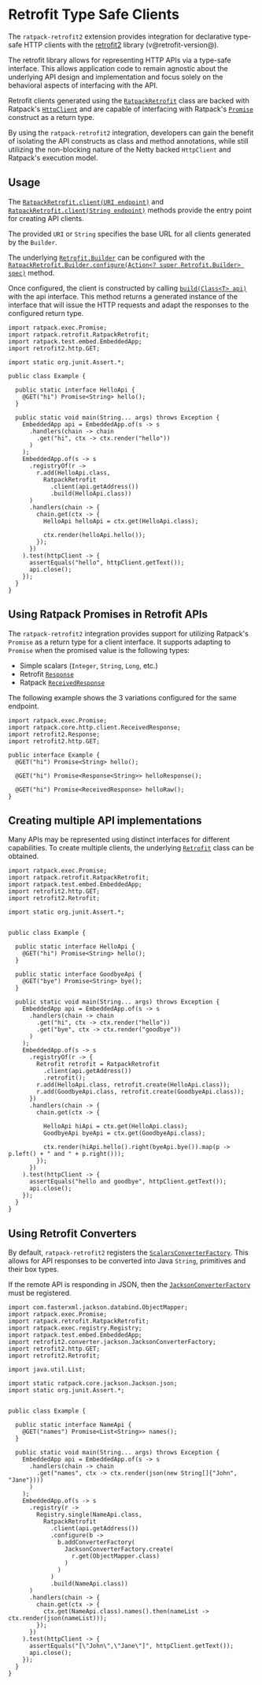 # Retrofit Type Safe Clients

The `ratpack-retrofit2` extension provides integration for declarative type-safe HTTP clients with the [retrofit2](http://square.github.io/retrofit) library (v@retrofit-version@).

The retrofit library allows for representing HTTP APIs via a type-safe interface.
This allows application code to remain agnostic about the underlying API design and implementation and focus solely on the 
behavioral aspects of interfacing with the API.

Retrofit clients generated using the [`RatpackRetrofit`](api/ratpack/retrofit/RatpackRetrofit.html) class are backed with
Ratpack's [`HttpClient`](api/ratpack/core/http/client/HttpClient.html) and are capable of interfacing with 
Ratpack's [`Promise`](api/ratpack/exec/Promise.html) construct as a return type.

By using the `ratpack-retrofit2` integration, developers can gain the benefit of isolating the API constructs as
class and method annotations, while still utilizing the non-blocking nature of the Netty backed `HttpClient` and Ratpack's execution model.

## Usage

The [`RatpackRetrofit.client(URI endpoint)`](api/ratpack/retrofit/RatpackRetrofit.html#client-java.net.URI-) and 
[`RatpackRetrofit.client(String endpoint)`](api/ratpack/retrofit/RatpackRetrofit.html#client-java.lang.String-)
methods provide the entry point for creating API clients.

The provided `URI` or `String` specifies the base URL for all clients generated by the `Builder`.

The underlying [`Retrofit.Builder`](https://square.github.io/retrofit/2.x/retrofit/retrofit2/Retrofit.Builder.html) can be configured
with the [`RatpackRetrofit.Builder.configure(Action<? super Retrofit.Builder> spec)`](api/ratpack/retrofit/RatpackRetrofit.Builder.html#configure-ratpack.exec.func.Action-) method.

Once configured, the client is constructed by calling [`build(Class<T> api)`](api/ratpack/retrofit/RatpackRetrofit.Builder.html#build-java.lang.Class-)
with the api interface. 
This method returns a generated instance of the interface that will issue the HTTP requests and adapt the responses to the
configured return type.

```language-java
import ratpack.exec.Promise;
import ratpack.retrofit.RatpackRetrofit;
import ratpack.test.embed.EmbeddedApp;
import retrofit2.http.GET;

import static org.junit.Assert.*;

public class Example {

  public static interface HelloApi {
    @GET("hi") Promise<String> hello();
  }

  public static void main(String... args) throws Exception {
    EmbeddedApp api = EmbeddedApp.of(s -> s
      .handlers(chain -> chain
        .get("hi", ctx -> ctx.render("hello"))
      )
    );
    EmbeddedApp.of(s -> s
      .registryOf(r -> 
        r.add(HelloApi.class,
          RatpackRetrofit
            .client(api.getAddress())
            .build(HelloApi.class))
      )
      .handlers(chain -> {
        chain.get(ctx -> {
          HelloApi helloApi = ctx.get(HelloApi.class);
            
          ctx.render(helloApi.hello());
        });
      })
    ).test(httpClient -> {
      assertEquals("hello", httpClient.getText());
      api.close();
    });
  }
}
```

## Using Ratpack Promises in Retrofit APIs

The `ratpack-retrofit2` integration provides support for utilizing Ratpack's `Promise` as a return type for a client interface.
It supports adapting to `Promise` when the promised value is the following types:

* Simple scalars (`Integer`, `String`, `Long`, etc.)
* Retrofit [`Response`](https://square.github.io/retrofit/2.x/retrofit/retrofit2/Response.html)
* Ratpack [`ReceivedResponse`](api/ratpack/core/http/client/ReceivedResponse.html)

The following example shows the 3 variations configured for the same endpoint.

```language-java
import ratpack.exec.Promise;
import ratpack.core.http.client.ReceivedResponse;
import retrofit2.Response;
import retrofit2.http.GET;

public interface Example {
  @GET("hi") Promise<String> hello();
  
  @GET("hi") Promise<Response<String>> helloResponse();
  
  @GET("hi") Promise<ReceivedResponse> helloRaw();
}
```

## Creating multiple API implementations

Many APIs may be represented using distinct interfaces for different capabilities. 
To create multiple clients, the underlying [`Retrofit`](https://square.github.io/retrofit/2.x/retrofit/retrofit2/Retrofit.html) class can be obtained.

```language-java
import ratpack.exec.Promise;
import ratpack.retrofit.RatpackRetrofit;
import ratpack.test.embed.EmbeddedApp;
import retrofit2.http.GET;
import retrofit2.Retrofit;

import static org.junit.Assert.*;

  
public class Example {

  public static interface HelloApi {
    @GET("hi") Promise<String> hello();
  }
  
  public static interface GoodbyeApi {
    @GET("bye") Promise<String> bye();
  }

  public static void main(String... args) throws Exception {
    EmbeddedApp api = EmbeddedApp.of(s -> s
      .handlers(chain -> chain
        .get("hi", ctx -> ctx.render("hello"))
        .get("bye", ctx -> ctx.render("goodbye"))
      )
    );
    EmbeddedApp.of(s -> s
      .registryOf(r -> {
        Retrofit retrofit = RatpackRetrofit
          .client(api.getAddress())
          .retrofit();
        r.add(HelloApi.class, retrofit.create(HelloApi.class));
        r.add(GoodbyeApi.class, retrofit.create(GoodbyeApi.class));
      })
      .handlers(chain -> {
        chain.get(ctx -> {
            
          HelloApi hiApi = ctx.get(HelloApi.class);
          GoodbyeApi byeApi = ctx.get(GoodbyeApi.class);
            
          ctx.render(hiApi.hello().right(byeApi.bye()).map(p -> p.left() + " and " + p.right()));
        });
      })
    ).test(httpClient -> {
      assertEquals("hello and goodbye", httpClient.getText());
      api.close();
    });
  }
}
```

## Using Retrofit Converters

By default, `ratpack-retrofit2` registers the [`ScalarsConverterFactory`](http://square.github.io/retrofit/2.x/converter-scalars/retrofit2/converter/scalars/ScalarsConverterFactory.html).
This allows for API responses to be converted into Java `String`, primitives and their box types.

If the remote API is responding in JSON, then the [`JacksonConverterFactory`](http://square.github.io/retrofit/2.x/converter-jackson/retrofit2/converter/jackson/JacksonConverterFactory.html) must be registered.

```language-java
import com.fasterxml.jackson.databind.ObjectMapper;
import ratpack.exec.Promise;
import ratpack.retrofit.RatpackRetrofit;
import ratpack.exec.registry.Registry;
import ratpack.test.embed.EmbeddedApp;
import retrofit2.converter.jackson.JacksonConverterFactory;
import retrofit2.http.GET;
import retrofit2.Retrofit;

import java.util.List;

import static ratpack.core.jackson.Jackson.json;
import static org.junit.Assert.*;

  
public class Example {

  public static interface NameApi {
    @GET("names") Promise<List<String>> names();
  }

  public static void main(String... args) throws Exception {
    EmbeddedApp api = EmbeddedApp.of(s -> s
      .handlers(chain -> chain
        .get("names", ctx -> ctx.render(json(new String[]{"John", "Jane"})))
      )
    );
    EmbeddedApp.of(s -> s
      .registry(r -> 
        Registry.single(NameApi.class, 
          RatpackRetrofit
            .client(api.getAddress())
            .configure(b -> 
              b.addConverterFactory(
                JacksonConverterFactory.create(
                  r.get(ObjectMapper.class)
                )
              )
            )
            .build(NameApi.class))
      )
      .handlers(chain -> {
        chain.get(ctx -> {
          ctx.get(NameApi.class).names().then(nameList -> ctx.render(json(nameList)));  
        });
      })
    ).test(httpClient -> {
      assertEquals("[\"John\",\"Jane\"]", httpClient.getText());
      api.close();
    });
  }
}
```




